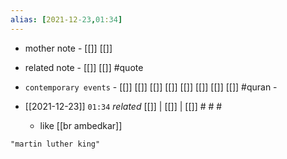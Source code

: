 ```yaml
---
alias: [2021-12-23,01:34]
---
```

- mother note - [[]] [[]]
- related note - [[]] [[]] #quote 
- `contemporary events` - [[]] [[]] [[]] [[]] [[]] [[]] [[]] [[]] #quran -

- [[2021-12-23]]  `01:34` _related_ [[]] | [[]] | [[]] # # #
	- like [[br ambedkar]]

```query
"martin luther king"
```